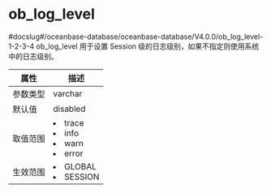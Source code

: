 ob_log_level 
=================================
#docslug#/oceanbase-database/oceanbase-database/V4.0.0/ob_log_level-1-2-3-4
ob_log_level 用于设置 Session 级的日志级别，如果不指定则使用系统中的日志级别。


| **属性** |                                                                                           **描述**                                                                                            |
|--------|---------------------------------------------------------------------------------------------------------------------------------------------------------------------------------------------|
| 参数类型   | varchar                                                                                                                                                                                     |
| 默认值    | disabled                                                                                                                                                                                    |
| 取值范围   | <li> trace   <li> info   <li> warn   <li> error    |
| 生效范围   | <li> GLOBAL   <li> SESSION                                                                                     |



